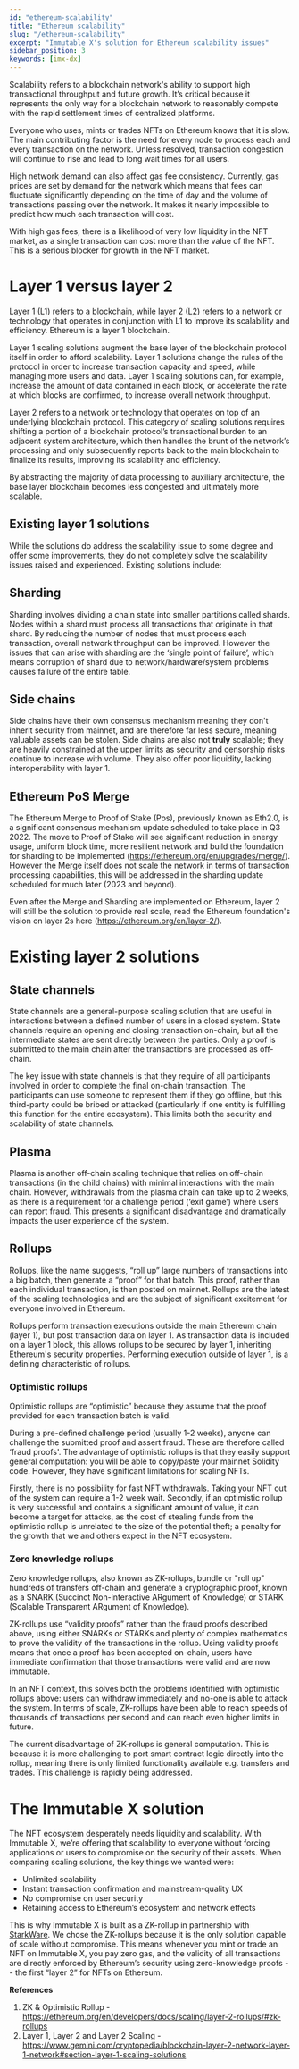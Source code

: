 ```yaml
---
id: "ethereum-scalability"
title: "Ethereum scalability"
slug: "/ethereum-scalability"
excerpt: "Immutable X's solution for Ethereum scalability issues"
sidebar_position: 3
keywords: [imx-dx]
---
```

Scalability refers to a blockchain network's ability to support high transactional throughput and future growth. It’s critical because it represents the only way for a blockchain network to reasonably compete with the rapid settlement times of centralized platforms. 

Everyone who uses, mints or trades NFTs on Ethereum knows that it is slow. The main contributing factor is the need for every node to process each and every transaction on the network. Unless resolved, transaction congestion will continue to rise and lead to long wait times for all users.

High network demand can also affect gas fee consistency. Currently, gas prices are set by demand for the network which means that fees can fluctuate significantly depending on the time of day and the volume of transactions passing over the network. It makes it nearly impossible to predict how much each transaction will cost.

With high gas fees, there is a likelihood of very low liquidity in the NFT market, as a single transaction can cost more than the value of the NFT. This is a serious blocker for growth in the NFT market.

# Layer 1 versus layer 2 

Layer 1 (L1) refers to a blockchain, while layer 2 (L2) refers to a network or technology that operates in conjunction with L1 to improve its scalability and efficiency. Ethereum is a layer 1 blockchain.

Layer 1 scaling solutions augment the base layer of the blockchain protocol itself in order to afford scalability. Layer 1 solutions change the rules of the protocol in order to increase transaction capacity and speed, while managing more users and data. Layer 1 scaling solutions can, for example, increase the amount of data contained in each block, or accelerate the rate at which blocks are confirmed, to increase overall network throughput.

Layer 2 refers to a network or technology that operates on top of an underlying blockchain protocol. This category of scaling solutions requires shifting a portion of a blockchain protocol’s transactional burden to an adjacent system architecture, which then handles the brunt of the network’s processing and only subsequently reports back to the main blockchain to finalize its results, improving its scalability and efficiency. 

By abstracting the majority of data processing to auxiliary architecture, the base layer blockchain becomes less congested and ultimately more scalable.

## Existing layer 1 solutions 
While the solutions do address the scalability issue to some degree and offer some improvements, they do not completely solve the scalability issues raised and experienced. Existing solutions include: 

## Sharding
Sharding involves dividing a chain state into smaller partitions called shards. Nodes within a shard must process all transactions that originate in that shard. By reducing the number of nodes that must process each transaction, overall network throughput can be improved. However the issues that can arise with sharding are the ‘single point of failure’, which means corruption of shard due to network/hardware/system problems causes failure of the entire table. 
 
## Side chains
Side chains have their own consensus mechanism meaning they don't inherit security from mainnet, and are therefore far less secure, meaning valuable assets can be stolen. Side chains are also not **truly** scalable; they are heavily constrained at the upper limits as security and censorship risks continue to increase with volume. They also offer poor liquidity, lacking interoperability with layer 1. 

## Ethereum PoS Merge
The Ethereum Merge to Proof of Stake (Pos), previously known as Eth2.0, is a significant consensus mechanism update scheduled to take place in Q3 2022. The move to Proof of Stake will see significant reduction in energy usage, uniform block time, more resilient network and build the foundation for sharding to be implemented (https://ethereum.org/en/upgrades/merge/). However the Merge itself does not scale the network in terms of transaction processing capabilities, this will be addressed in the sharding update scheduled for much later (2023 and beyond).

Even after the Merge and Sharding are implemented on Ethereum, layer 2 will still be the solution to provide real scale, read the Ethereum foundation's vision on layer 2s here (https://ethereum.org/en/layer-2/).

# Existing layer 2 solutions

## State channels
State channels are a general-purpose scaling solution that are useful in interactions between a defined number of users in a closed system. State channels require an opening and closing transaction on-chain, but all the intermediate states are sent directly between the parties. Only a proof is submitted to the main chain after the transactions are processed as off-chain. 

The key issue with state channels is that they require of all participants involved in order to complete the final on-chain transaction. The participants can use someone to represent them if they go offline, but this third-party could be bribed or attacked (particularly if one entity is fulfilling this function for the entire ecosystem). This limits both the security and scalability of state channels. 

## Plasma
Plasma is another off-chain scaling technique that relies on off-chain transactions (in the child chains) with minimal interactions with the main chain. However, withdrawals from the plasma chain can take up to 2 weeks, as there is a requirement for a challenge period (‘exit game’) where users can report fraud. This presents a significant disadvantage and dramatically impacts the user experience of the system.

## Rollups
Rollups, like the name suggests, “roll up” large numbers of transactions into a big batch, then generate a “proof” for that batch. This proof, rather than each individual transaction, is then posted on mainnet. Rollups are the latest of the scaling technologies and are the subject of significant excitement for everyone involved in Ethereum. 

Rollups perform transaction executions outside the main Ethereum chain (layer 1), but post transaction data on layer 1. As transaction data is included on a layer 1 block, this allows rollups to be secured by layer 1, inheriting Ethereum's security properties. Performing execution outside of layer 1, is a defining characteristic of rollups.

### Optimistic rollups
Optimistic rollups are “optimistic” because they assume that the proof provided for each transaction batch is valid. 

During a pre-defined challenge period (usually 1-2 weeks), anyone can challenge the submitted proof and assert fraud. These are therefore called ‘fraud proofs'. The advantage of optimistic rollups is that they easily support general computation: you will be able to copy/paste your mainnet Solidity code. However, they have significant limitations for scaling NFTs. 

Firstly, there is no possibility for fast NFT withdrawals. Taking your NFT out of the system can require a 1-2 week wait. Secondly, if an optimistic rollup is very successful and contains a significant amount of value, it can become a target for attacks, as the cost of stealing funds from the optimistic rollup is unrelated to the size of the potential theft; a penalty for the growth that we and others expect in the NFT ecosystem.

### Zero knowledge rollups
Zero knowledge rollups, also known as ZK-rollups, bundle or "roll up" hundreds of transfers off-chain and generate a cryptographic proof, known as a SNARK (Succinct Non-interactive ARgument of Knowledge) or STARK (Scalable Transparent ARgument of Knowledge).

ZK-rollups use “validity proofs” rather than the fraud proofs described above, using either SNARKs or STARKs and plenty of complex mathematics to prove the validity of the transactions in the rollup. Using validity proofs means that once a proof has been accepted on-chain, users have immediate confirmation that those transactions were valid and are now immutable. 

In an NFT context, this solves both the problems identified with optimistic rollups above: users can withdraw immediately and no-one is able to attack the system. In terms of scale, ZK-rollups have been able to reach speeds of thousands of transactions per second and can reach even higher limits in future. 

The current disadvantage of ZK-rollups is general computation. This is because it is more challenging to port smart contract logic directly into the rollup, meaning there is only limited functionality available e.g. transfers and trades. This challenge is rapidly being addressed. 

# The Immutable X solution 
The NFT ecosystem desperately needs liquidity and scalability. With Immutable X, we’re offering that scalability to everyone without forcing applications or users to compromise on the security of their assets. When comparing scaling solutions, the key things we wanted were:
* Unlimited scalability
* Instant transaction confirmation and mainstream-quality UX
* No compromise on user security
* Retaining access to Ethereum’s ecosystem and network effects

This is why Immutable X is built as a ZK-rollup in partnership with [StarkWare](https://starkware.co/). We chose the ZK-rollups because it is the only solution capable of scale without compromise. This means whenever you mint or trade an NFT on Immutable X, you pay zero gas, and the validity of all transactions are directly enforced by Ethereum’s security using zero-knowledge proofs -- the first “layer 2” for NFTs on Ethereum. 


**References**
1. ZK & Optimistic Rollup - https://ethereum.org/en/developers/docs/scaling/layer-2-rollups/#zk-rollups
2. Layer 1, Layer 2 and Layer 2 Scaling - https://www.gemini.com/cryptopedia/blockchain-layer-2-network-layer-1-network#section-layer-1-scaling-solutions
